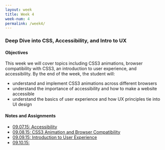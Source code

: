 ```yaml
---
layout: week
title: Week 4
week-num: 4
permalink: /week4/
---
```

<h3>Deep Dive into CSS, Accessibility, and Intro to UX</h3>
<h4>Objectives</h4>
<p>This week we will cover topics including CSS3 animations, browser compatibility with CSS3, an introduction to user experience, and accessibility.  By the end of the week, the student will:</p>
<ul>
    <li>understand and implement CSS3 animations across different browsers</li>
    <li>understand the importance of accessibility and how to make a website accessible</li>
    <li>understand the basics of user experience and how UX principles tie into UI design</li>
</ul>

<h4>Notes and Assignments</h4>
<ul>
    <li>
        <a href="/09.07.15/">09.07.15: Accessibility</a>
    </li>
    <li>
        <a href="/09.08.15/">09.08.15: CSS3 Animation and Browser Compatibility</a>
    </li>
    <li>
        <a href="/09.09.15/">09.09.15: Introduction to User Experience</a>
    </li>
    <li>
        <a href="/09.10.15/">09.10.15: </a>
    </li>
</ul>